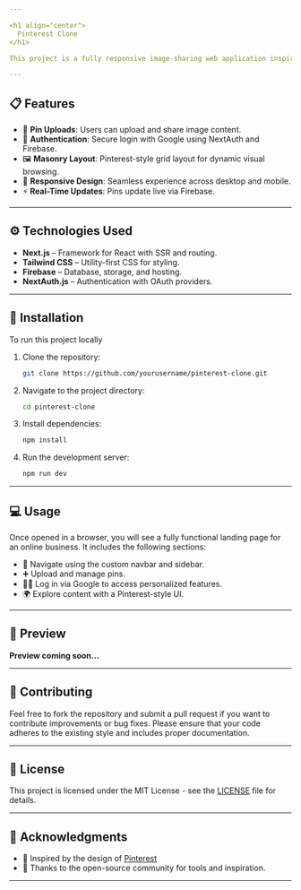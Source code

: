 ```yaml
---

<h1 align="center">
  Pinterest Clone
</h1>

This project is a fully responsive image-sharing web application inspired by Pinterest. Built with Next.js for server-side rendering and routing, Tailwind CSS for modern and responsive UI design, Firebase for real-time database and image storage, and NextAuth.js for secure authentication and session management.

---
```


## 📋 Features

- 📌 **Pin Uploads**: Users can upload and share image content.
- 🔐 **Authentication**: Secure login with Google using NextAuth and Firebase.
- 🖼️ **Masonry Layout**: Pinterest-style grid layout for dynamic visual browsing.
- 📱 **Responsive Design**: Seamless experience across desktop and mobile.
- ⚡ **Real-Time Updates**: Pins update live via Firebase.

---

## ⚙️ Technologies Used

- **Next.js** – Framework for React with SSR and routing.
- **Tailwind CSS** – Utility-first CSS for styling.
- **Firebase** – Database, storage, and hosting.
- **NextAuth.js** – Authentication with OAuth providers.

---

## 🚀 Installation

To run this project locally

1. Clone the repository:
   ```bash
   git clone https://github.com/yourusername/pinterest-clone.git
   ```

2. Navigate to the project directory:
   ```bash
   cd pinterest-clone
   ```

3. Install dependencies:
   ```bash
   npm install
   ```
3. Run the development server:
   ```bash
   npm run dev
   ```

---

## 💻 Usage

Once opened in a browser, you will see a fully functional landing page for an online business. It includes the following sections:

- 🧭 Navigate using the custom navbar and sidebar.
- ➕ Upload and manage pins.
- 🧑‍💼 Log in via Google to access personalized features.
- 🌍 Explore content with a Pinterest-style UI.

---

## 📸 Preview

**Preview coming soon...**

---

## 🤝 Contributing

Feel free to fork the repository and submit a pull request if you want to contribute improvements or bug fixes. Please ensure that your code adheres to the existing style and includes proper documentation.

---

## 📜 License

This project is licensed under the MIT License - see the [LICENSE](https://help.pinterest.com/en/article/copyright) file for details.

---

## 👏 Acknowledgments

- 🌟 Inspired by the design of [Pinterest](https://www.pinterest.com/)
- 🙏 Thanks to the open-source community for tools and inspiration.

---

